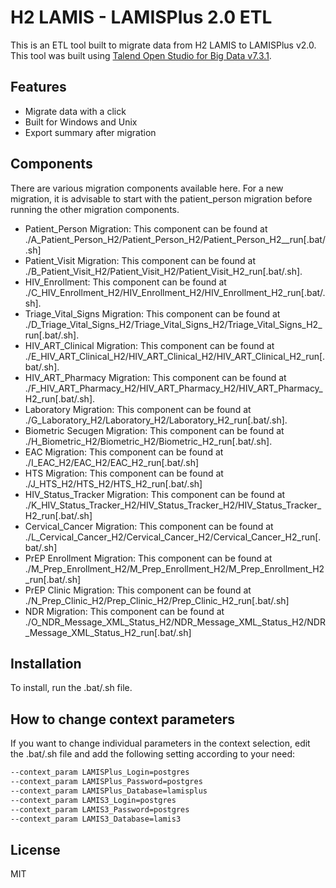 # H2 LAMIS - LAMISPlus 2.0 ETL

This is an ETL tool built to migrate data from H2 LAMIS to LAMISPlus v2.0. This tool was built using [Talend Open Studio for Big Data v7.3.1](https://www.talend.com/products/talend-open-studio/).

## Features

- Migrate data with a click
- Built for Windows and Unix
- Export summary after migration

## Components
There are various migration components available here. For a new migration, it is advisable to start with the patient_person migration before running the other migration components.
- Patient_Person Migration: This component can be found at ./A_Patient_Person_H2/Patient_Person_H2/Patient_Person_H2__run[.bat/.sh]
- Patient_Visit Migration: This component can be found at ./B_Patient_Visit_H2/Patient_Visit_H2/Patient_Visit_H2_run[.bat/.sh]. 
- HIV_Enrollment: This component can be found at ./C_HIV_Enrollment_H2/HIV_Enrollment_H2/HIV_Enrollment_H2_run[.bat/.sh].
- Triage_Vital_Signs Migration: This component can be found at ./D_Triage_Vital_Signs_H2/Triage_Vital_Signs_H2/Triage_Vital_Signs_H2_run[.bat/.sh]. 
- HIV_ART_Clinical Migration: This component can be found at ./E_HIV_ART_Clinical_H2/HIV_ART_Clinical_H2/HIV_ART_Clinical_H2_run[.bat/.sh].
- HIV_ART_Pharmacy Migration: This component can be found at ./F_HIV_ART_Pharmacy_H2/HIV_ART_Pharmacy_H2/HIV_ART_Pharmacy_H2_run[.bat/.sh].
- Laboratory Migration: This component can be found at ./G_Laboratory_H2/Laboratory_H2/Laboratory_H2_run[.bat/.sh].
- Biometric Secugen Migration: This component can be found at ./H_Biometric_H2/Biometric_H2/Biometric_H2_run[.bat/.sh].
- EAC Migration: This component can be found at ./I_EAC_H2/EAC_H2/EAC_H2_run[.bat/.sh]
- HTS Migration: This component can be found at ./J_HTS_H2/HTS_H2/HTS_H2_run[.bat/.sh]
- HIV_Status_Tracker Migration: This component can be found at ./K_HIV_Status_Tracker_H2/HIV_Status_Tracker_H2/HIV_Status_Tracker_H2_run[.bat/.sh]
- Cervical_Cancer Migration: This component can be found at ./L_Cervical_Cancer_H2/Cervical_Cancer_H2/Cervical_Cancer_H2_run[.bat/.sh]
- PrEP Enrollment Migration: This component can be found at ./M_Prep_Enrollment_H2/M_Prep_Enrollment_H2/M_Prep_Enrollment_H2_run[.bat/.sh]
- PrEP Clinic Migration: This component can be found at ./N_Prep_Clinic_H2/Prep_Clinic_H2/Prep_Clinic_H2_run[.bat/.sh]
- NDR Migration: This component can be found at ./O_NDR_Message_XML_Status_H2/NDR_Message_XML_Status_H2/NDR_Message_XML_Status_H2_run[.bat/.sh]


## Installation

To install, run the .bat/.sh file.

## How to change context parameters
If you want to change individual parameters in the context selection, edit the .bat/.sh file and add the following setting according to your need:

```sh
--context_param LAMISPlus_Login=postgres  
--context_param LAMISPlus_Password=postgres  
--context_param LAMISPlus_Database=lamisplus  
--context_param LAMIS3_Login=postgres  
--context_param LAMIS3_Password=postgres  
--context_param LAMIS3_Database=lamis3
```

## License

MIT
